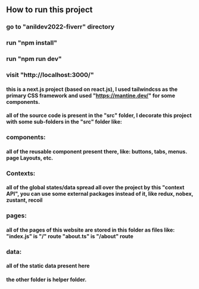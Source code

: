 ## How to run this project

### go to "anildev2022-fiverr" directory
### run "npm install"
### run "npm run dev"
### visit "http://localhost:3000/"

#### this is a next.js project (based on react.js), I used tailwindcss as the primary CSS framework and used "https://mantine.dev/" for some components.
#### all of the source code is present in the "src" folder, I decorate this project with some sub-folders in the "src" folder like:

### components:
#### all of the reusable component present there, like: buttons, tabs, menus. page Layouts, etc.

### Contexts:
#### all of the global states/data spread all over the project by this "context API", you can use some external packages instead of it, like redux, nobex, zustant, recoil

### pages:
#### all of the pages of this website are stored in this folder as files like: "index.js" is "/" route "about.ts" is "/about" route

### data:
#### all of the static data present here

#### the other folder is helper folder.
